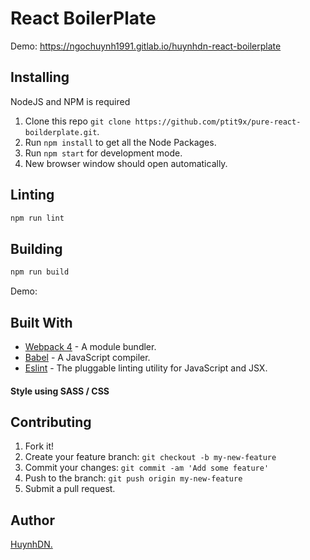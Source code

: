 # React BoilerPlate
Demo: https://ngochuynh1991.gitlab.io/huynhdn-react-boilerplate
## Installing
NodeJS and NPM is required

1. Clone this repo ``git clone https://github.com/ptit9x/pure-react-boilderplate.git``.
2. Run ``npm install`` to get all the Node Packages.
3. Run ``npm start`` for development mode.
4. New browser window should open automatically.

## Linting

```javascript
npm run lint
```

## Building

```javascript
npm run build
```

Demo: 

## Built With

* [Webpack 4](https://webpack.js.org/) - A module bundler.
* [Babel](https://babeljs.io/) - A JavaScript compiler.
* [Eslint](https://eslint.org/) - The pluggable linting utility for JavaScript and JSX.

#### Style using SASS / CSS

## Contributing

1. Fork it!
2. Create your feature branch: `git checkout -b my-new-feature`
3. Commit your changes: `git commit -am 'Add some feature'`
4. Push to the branch: `git push origin my-new-feature`
5. Submit a pull request.

## Author
[HuynhDN.](https://github.com/ptit9x/)




